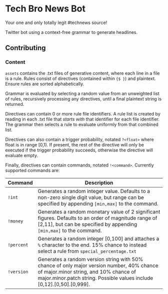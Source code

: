 # Tech Bro News Bot

Your one and only totally legit #technews source!

Twitter bot using a context-free grammar to generate headlines.

## Contributing

### Content

`assets` contains the .txt files of generative content, where each line in a file is a rule. Rules consist of directives (contained within `{$ }`) and plaintext. Ensure rules are sorted alphabetically.

Grammar is evaluated by selecting a random value from an unweighted list of rules, recursively processing any directives, until a final plaintext string is returned.

Directives can contain 0 or more rule file identifiers. A rule list is created by reading in each .txt file that *starts with* that identifier for each file identifier. The grammar then selects a rule to evaluate uniformly from that combined list.

Directives can also contain a trigger probability, notated `?<float>` where float is in range [0,1). If present, the rest of the directive will only be executed if the trigger probability succeeds, otherwise the directive will evaluate empty.

Finally, directives can contain commands, notated `!<command>`. Currently supported commands are:

| Command  | Description |
| ------------- | ------------- |
| `!int`     | Generates a random integer value. Defaults to a non-zero single digit value, but range can be specified by appending `[min,max]` to the command. |
| `!money`   | Generates a random monetary value of 2 significant figures. Defaults to an order of magnitude range of [2,11], but can be specified by appending `[min,max]` to the command. |
| `!percent` | Generates a random integer [0,100] and attaches a `%` character to the end. 15% chance to instead select a rule from `special_percentage.txt` |
| `!version` | Generates a random version string with 50% chance of only major version number, 40% chance of major.minor string, and 10% chance of major.minor.patch string. Possible values include [0,12].[0,50].[0,999]. |
